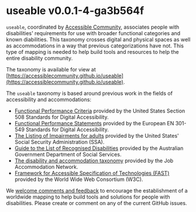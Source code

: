 # **use**able v0.0.1-4-ga3b564f

`useable`, coordinated by [Accessible Community](https://www.accessiblecommunity.org), associates people with disabilities' requirements for use with broader functional categories and known diabilities. This taxonomy crosses digital and physical spaces as well as accommodations in a way that previous categorizations have not. This type of mapping is needed to help build tools and resources to help the entire disability community.

The taxonomy is available for view at [https://accessiblecommunity.github.io/useable](https://accessiblecommunity.github.io/useable).

The `useable` taxonomy is based around previous work in the fields of accessibility and accommodations:
* [Functional Performance Criteria](https://www.access-board.gov/ict/#302-functional-performance-criteria) provided by the United States Section 508 Standards for Digital Accessibility.
* [Functional Performance Statements](https://www.etsi.org/deliver/etsi_en/301500_301599/301549/03.01.01_60/en_301549v030101p.pdf) provided by the European EN 301-549 Standards for Digital Accessibility.
* [The Listing of Impairments for adults](https://www.ssa.gov/disability/professionals/bluebook/AdultListings.htm) provided by the United States' Social Security Administration (SSA).
* [Guide to the List of Recognised Disabilities](https://www.dss.gov.au/our-responsibilities/disability-and-carers/benefits-payments/carer-allowance/guide-to-the-list-of-recognised-disabilities) provided by the Australian Government Department of Social Services.
* [The disability and accommodation taxonomy](https://askjan.org/a-to-z.cfm) provided by the Job Accommodation Network.
* [Framework for Accessible Specification of Technologies (FAST)](https://w3c.github.io/apa/fast/) provided by the World Wide Web Consortium (W3C).

We [welcome comments and feedback](https://github.com/accessiblecommunity/useable/issues) to encourage the establishment of a worldwide mapping to help build tools and solutions for people with disabilities. Please create or comment on any of the current GitHub issues.